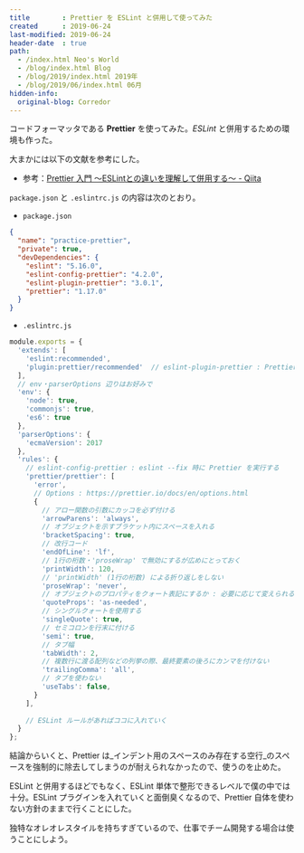 ```yaml
---
title        : Prettier を ESLint と併用して使ってみた
created      : 2019-06-24
last-modified: 2019-06-24
header-date  : true
path:
  - /index.html Neo's World
  - /blog/index.html Blog
  - /blog/2019/index.html 2019年
  - /blog/2019/06/index.html 06月
hidden-info:
  original-blog: Corredor
---
```


コードフォーマッタである **Prettier** を使ってみた。_ESLint_ と併用するための環境も作った。

大まかには以下の文献を参考にした。

- 参考：[Prettier 入門 ～ESLintとの違いを理解して併用する～ - Qiita](https://qiita.com/soarflat/items/06377f3b96964964a65d)

`package.json` と `.eslintrc.js` の内容は次のとおり。

- `package.json`

```json
{
  "name": "practice-prettier",
  "private": true,
  "devDependencies": {
    "eslint": "5.16.0",
    "eslint-config-prettier": "4.2.0",
    "eslint-plugin-prettier": "3.0.1",
    "prettier": "1.17.0"
  }
}
```

- `.eslintrc.js`

```javascript
module.exports = {
  'extends': [
    'eslint:recommended',
    'plugin:prettier/recommended'  // eslint-plugin-prettier : Prettier を ESLint 上で実行する
  ],
  // env・parserOptions 辺りはお好みで
  'env': {
    'node': true,
    'commonjs': true,
    'es6': true
  },
  'parserOptions': {
    'ecmaVersion': 2017
  },
  'rules': {
    // eslint-config-prettier : eslint --fix 時に Prettier を実行する
    'prettier/prettier': [
      'error',
      // Options : https://prettier.io/docs/en/options.html
      {
        // アロー関数の引数にカッコを必ず付ける
        'arrowParens': 'always',
        // オブジェクトを示すブラケット内にスペースを入れる
        'bracketSpacing': true,
        // 改行コード
        'endOfLine': 'lf',
        // 1行の桁数・'proseWrap' で無効にするが広めにとっておく
        'printWidth': 120,
        // 'printWidth' (1行の桁数) による折り返しをしない
        'proseWrap': 'never',
        // オブジェクトのプロパティをクォート表記にするか : 必要に応じて変えられるようにする
        'quoteProps': 'as-needed',
        // シングルクォートを使用する
        'singleQuote': true,
        // セミコロンを行末に付ける
        'semi': true,
        // タブ幅
        'tabWidth': 2,
        // 複数行に渡る配列などの列挙の際、最終要素の後ろにカンマを付けない
        'trailingComma': 'all',
        // タブを使わない
        'useTabs': false,
      }
    ],
    
    // ESLint ルールがあればココに入れていく
  }
};
```

結論からいくと、Prettier は_インデント用のスペースのみ存在する空行_のスペースを強制的に除去してしまうのが耐えられなかったので、使うのを止めた。

ESLint と併用するほどでもなく、ESLint 単体で整形できるレベルで僕の中では十分。ESLint プラグインを入れていくと面倒臭くなるので、Prettier 自体を使わない方針のままで行くことにした。

独特なオレオレスタイルを持ちすぎているので、仕事でチーム開発する場合は使うことにしよう。
